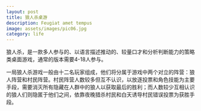 ```yaml
---
layout: post
title: 狼人杀桌游
description: Feugiat amet tempus
image: assets/images/pic06.jpg
category: life
---
```

狼人杀，是一款多人参与的、以语言描述推动的、较量口才和分析判断能力的策略类桌面游戏，通常的版本需要4-18人参与。
<!--excerpt-->
一局狼人杀游戏一般由十二名玩家组成，他们将分属于游戏中两个对立的阵营：狼人阵营和村民阵营。村民阵营人数较多但互不认识，以放逐投票和角色技能为主要手段，需要消灭所有隐藏在人群中的狼人以获取最后的胜利；而人数较少互相认识的狼人们则隐匿于他们之间，依靠夜晚猎杀村民和白天诱导村民错误投票为获胜手段。
